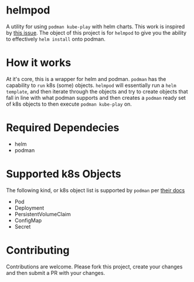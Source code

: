 # helmpod

A utility for using `podman kube-play`  with helm charts. This work is inspired by [this issue](https://github.com/containers/podman/issues/15098). The object of this project is for `helmpod` to give you the ability to effectively `helm install` onto podman.

# How it works

At it's core, this is a wrapper for helm and podman. `podman` has the capability to `run` k8s (some) objects. `helmpod` will essentially run a `helm template`, and then iterate through the objects and try to create objects that fall in line with what podman supports and then creates a `podman` ready set of k8s objects to then execute `podman kube-play` on.

# Required Dependecies
- helm
- podman

# Supported k8s Objects
The following kind, or k8s object list is supported by `podman` per [their docs](https://docs.podman.io/en/latest/markdown/podman-kube-play.1.html)

- Pod
- Deployment
- PersistentVolumeClaim
- ConfigMap
- Secret

# Contributing
Contributions are welcome. Please fork this project, create your changes and then submit a PR with your changes.
